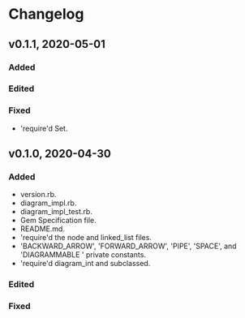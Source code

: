 # Changelog

## v0.1.1, 2020-05-01

### Added

### Edited

### Fixed

- 'require'd Set.

## v0.1.0, 2020-04-30

### Added

- version.rb.
- diagram_impl.rb.
- diagram_impl_test.rb.
- Gem Specification file.
- README.md.
- 'require'd the node and linked_list files.
- 'BACKWARD_ARROW', 'FORWARD_ARROW', 'PIPE', 'SPACE', and 'DIAGRAMMABLE
' private constants.
- 'require'd diagram_int and subclassed.

### Edited

### Fixed
